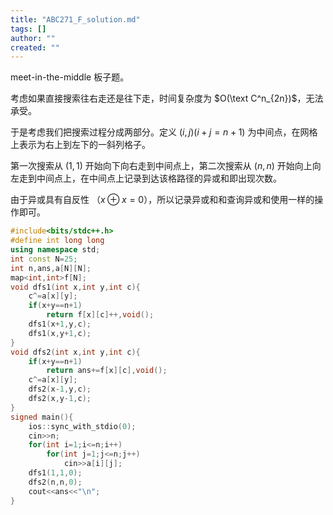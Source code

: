 ```yaml
---
title: "ABC271_F_solution.md"
tags: []
author: ""
created: ""
---
```


meet-in-the-middle 板子题。

考虑如果直接搜索往右走还是往下走，时间复杂度为 $O(\text C^n_{2n})$，无法承受。

于是考虑我们把搜索过程分成两部分。定义 $(i,j)(i+j=n+1)$ 为中间点，在网格上表示为右上到左下的一斜列格子。

第一次搜索从 $(1,1)$ 开始向下向右走到中间点上，第二次搜索从 $(n,n)$ 开始向上向左走到中间点上，在中间点上记录到达该格路径的异或和即出现次数。

由于异或具有自反性 （$x\oplus x=0$），所以记录异或和和查询异或和使用一样的操作即可。

```cpp
#include<bits/stdc++.h>
#define int long long
using namespace std;
int const N=25;
int n,ans,a[N][N];
map<int,int>f[N];
void dfs1(int x,int y,int c){
	c^=a[x][y];
	if(x+y==n+1)
		return f[x][c]++,void();
	dfs1(x+1,y,c);
	dfs1(x,y+1,c);
}
void dfs2(int x,int y,int c){
	if(x+y==n+1)
		return ans+=f[x][c],void();
	c^=a[x][y];
	dfs2(x-1,y,c);
	dfs2(x,y-1,c);
}
signed main(){
	ios::sync_with_stdio(0);
	cin>>n;
	for(int i=1;i<=n;i++)
		for(int j=1;j<=n;j++)
			cin>>a[i][j];
	dfs1(1,1,0);
	dfs2(n,n,0);
	cout<<ans<<"\n";
}
```

